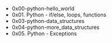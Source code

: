 - 0x00-python-hello_world
- 0x01. Python - if/else, loops, functions
- 0x03-python-data_structures
- 0x04-python-more_data_structures
- 0x05. Python - Exceptions
